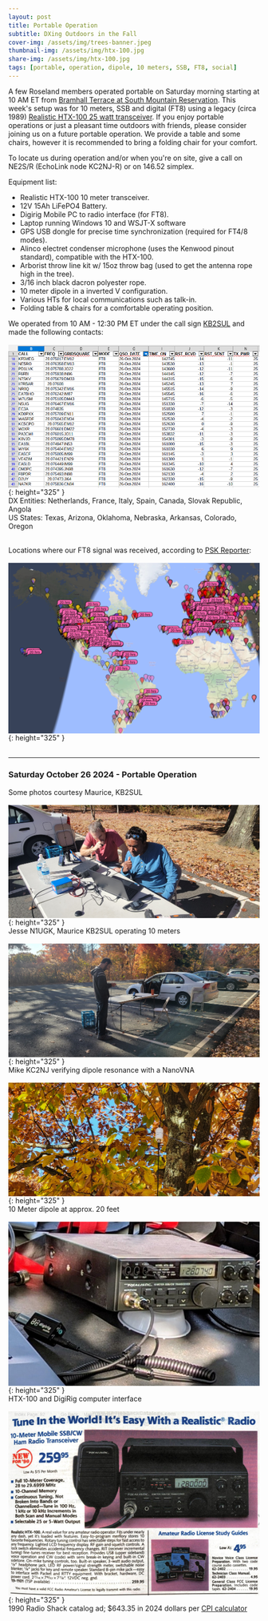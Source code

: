 ```yaml
---
layout: post
title: Portable Operation
subtitle: DXing Outdoors in the Fall
cover-img: /assets/img/trees-banner.jpeg
thumbnail-img: /assets/img/htx-100.jpg
share-img: /assets/img/htx-100.jpg
tags: [portable, operation, dipole, 10 meters, SSB, FT8, social]
---
```


A few Roseland members operated portable on Saturday morning starting at 10 AM ET from [Bramhall Terrace at South Mountain Reservation](https://maps.app.goo.gl/wB3PrZ47D6CqHRXK8).  This week's setup was for 10 meters, SSB and digital (FT8) using a legacy (circa 1989) [Realistic HTX-100 25 watt transceiver](https://www.rigpix.com/rs-realistic/realistic_htx100.htm).  If you enjoy portable operations or just a pleasant time outdoors with friends, please consider joining us on a future portable operation.  We provide a table and some chairs, however it is recommended to bring a folding chair for your comfort.

To locate us during operation and/or when you're on site, give a call on NE2S/R (EchoLink node KC2NJ-R) or on 146.52 simplex.

Equipment list:
- Realistic HTX-100 10 meter transceiver.
- 12V 15Ah LiFePO4 Battery.
- Digirig Mobile PC to radio interface (for FT8).
- Laptop running Windows 10 and WSJT-X software
- GPS USB dongle for precise time synchronization (required for FT4/8 modes).
- Alinco electret condenser microphone (uses the Kenwood pinout standard), compatible with the HTX-100.
- Arborist throw line kit w/ 15oz throw bag (used to get the antenna rope high in the tree).
- 3/16 inch black dacron polyester rope.
- 10 meter dipole in a inverted V configuration.
- Various HTs for local communications such as talk-in.
- Folding table & chairs for a comfortable operating position.

We operated from 10 AM - 12:30 PM ET under the call sign [KB2SUL](https://www.qrz.com/db/KB2SUL) and made the following contacts:<br/><br/>
[<img align="center" src="/assets/img/oct-26-logbook.png">](../assets/img/oct-26-logbook.png){: height="325" }<br/>
DX Entities: Netherlands, France, Italy, Spain, Canada, Slovak Republic, Angola<br/>
US States: Texas, Arizona, Oklahoma, Nebraska, Arkansas, Colorado, Oregon
<br/><br/>

Locations where our FT8 signal was received, according to [PSK Reporter](https://pskreporter.info/):<br/><br/>
[<img align="center" src="/assets/img/psk-reporter-kb2sul.png">](../assets/img/psk-reporter-kb2sul.png){: height="325" }<br/><br/>

---
### Saturday October 26 2024 - Portable Operation
Some photos courtesy Maurice, KB2SUL<br/><br/>
[<img align="center" src="/assets/img/jesse-mo.jpeg">](../assets/img/jesse-mo.jpeg){: height="325" }<br/>
Jesse N1UGK, Maurice KB2SUL operating 10 meters<br/><br/>
[<img align="center" src="/assets/img/mike-nanovna.jpeg">](../assets/img/mike-nanovna.jpeg){: height="325" }<br/>
Mike KC2NJ verifying dipole resonance with a NanoVNA<br/><br/>
[<img align="center" src="/assets/img/10m-dipole.jpeg">](../assets/img/10m-dipole.jpeg){: height="325" }<br/>
10 Meter dipole at approx. 20 feet<br/><br/>
[<img align="center" src="/assets/img/htx-100-and-digirig.jpg">](../assets/img/htx-100-and-digirig.jpg){: height="325" }<br/>
HTX-100 and DigiRig computer interface<br/><br/>
[<img align="center" src="/assets/img/1990-rs-ad.png">](../assets/img/1990-rs-ad.png){: height="325" }<br/>
1990 Radio Shack catalog ad; $643.35 in 2024 dollars per [CPI calculator](https://data.bls.gov/cgi-bin/cpicalc.pl)<br/><br/>
